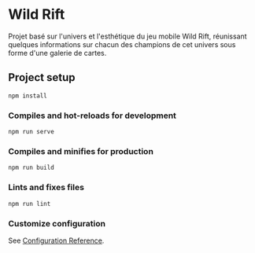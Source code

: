 # Wild Rift
Projet basé sur l'univers et l'esthétique du jeu
mobile Wild Rift, réunissant quelques informations
sur chacun des champions de cet univers sous forme
d'une galerie de cartes.

## Project setup
```
npm install
```

### Compiles and hot-reloads for development
```
npm run serve
```

### Compiles and minifies for production
```
npm run build
```

### Lints and fixes files
```
npm run lint
```

### Customize configuration
See [Configuration Reference](https://cli.vuejs.org/config/).
